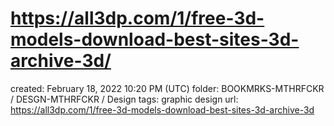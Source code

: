 # https://all3dp.com/1/free-3d-models-download-best-sites-3d-archive-3d/

created: February 18, 2022 10:20 PM (UTC)
folder: BOOKMRKS-MTHRFCKR / DESGN-MTHRFCKR / Design
tags: graphic design
url: https://all3dp.com/1/free-3d-models-download-best-sites-3d-archive-3d